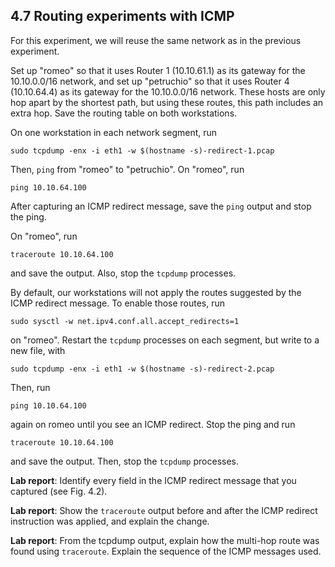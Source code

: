 ## 4.7 Routing experiments with ICMP

For this experiment, we will reuse the same network as in the previous experiment. 

Set up "romeo" so that it uses Router 1 (10.10.61.1) as its gateway for the 10.10.0.0/16 network, and set up "petruchio" so that it uses Router 4 (10.10.64.4) as its gateway for the 10.10.0.0/16 network. These hosts are only hop apart by the shortest path, but using these routes, this path includes an extra hop. Save the routing table on both workstations.

On one workstation in each network segment, run

```
sudo tcpdump -enx -i eth1 -w $(hostname -s)-redirect-1.pcap
```

Then, `ping` from "romeo" to "petruchio". On "romeo", run

```
ping 10.10.64.100
```

After capturing an ICMP redirect message, save the `ping` output and stop the ping.

On "romeo", run

```
traceroute 10.10.64.100
```

and save the output. Also, stop the `tcpdump` processes.

By default, our workstations will not apply the routes suggested by the ICMP redirect message. To enable those routes, run

```
sudo sysctl -w net.ipv4.conf.all.accept_redirects=1
```

on "romeo". Restart the `tcpdump` processes on each segment, but write to a new file, with

```
sudo tcpdump -enx -i eth1 -w $(hostname -s)-redirect-2.pcap
```

Then, run 

```
ping 10.10.64.100
```

again on romeo until you see an ICMP redirect. Stop the ping and run

```
traceroute 10.10.64.100
```

and save the output. Then, stop the `tcpdump` processes.

**Lab report**: Identify every field in the ICMP redirect message that you captured (see Fig. 4.2).

**Lab report**: Show the `traceroute` output before and after the ICMP redirect instruction was applied, and explain the change.

**Lab report**: From the tcpdump output, explain how the multi-hop route was found using `traceroute`. Explain the sequence of the ICMP messages used.
